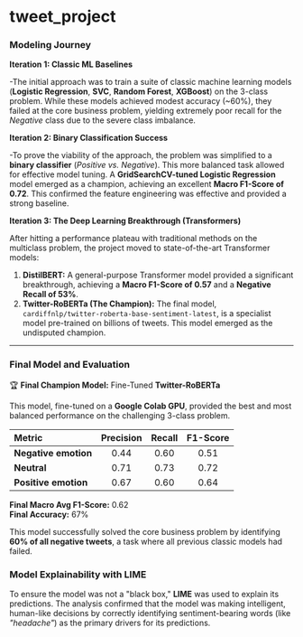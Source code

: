 # tweet_project
### Modeling Journey

**Iteration 1: Classic ML Baselines**  

-The initial approach was to train a suite of classic machine learning models (**Logistic Regression**, **SVC**, **Random Forest**, **XGBoost**) on the 3-class problem. While these models achieved modest accuracy (~60%), they failed at the core business problem, yielding extremely poor recall for the *Negative* class due to the severe class imbalance.

**Iteration 2: Binary Classification Success** 

-To prove the viability of the approach, the problem was simplified to a **binary classifier** (*Positive vs. Negative*). This more balanced task allowed for effective model tuning. A **GridSearchCV-tuned Logistic Regression** model emerged as a champion, achieving an excellent **Macro F1-Score of 0.72**. This confirmed the feature engineering was effective and provided a strong baseline.

**Iteration 3: The Deep Learning Breakthrough (Transformers)** 

After hitting a performance plateau with traditional methods on the multiclass problem, the project moved to state-of-the-art Transformer models:

1. **DistilBERT:** A general-purpose Transformer model provided a significant breakthrough, achieving a **Macro F1-Score of 0.57** and a **Negative Recall of 53%**.  
2. **Twitter-RoBERTa (The Champion):** The final model, `cardiffnlp/twitter-roberta-base-sentiment-latest`, is a specialist model pre-trained on billions of tweets. This model emerged as the undisputed champion.

---

### Final Model and Evaluation

🏆 **Final Champion Model:** Fine-Tuned **Twitter-RoBERTa**

This model, fine-tuned on a **Google Colab GPU**, provided the best and most balanced performance on the challenging 3-class problem.

| Metric | Precision | Recall | F1-Score |
|:--------|:----------:|:-------:|:--------:|
| **Negative emotion** | 0.44 | 0.60 | 0.51 |
| **Neutral** | 0.71 | 0.73 | 0.72 |
| **Positive emotion** | 0.67 | 0.60 | 0.64 |

**Final Macro Avg F1-Score:** 0.62  
**Final Accuracy:** 67%

This model successfully solved the core business problem by identifying **60% of all negative tweets**, a task where all previous classic models had failed.

### Model Explainability with LIME

To ensure the model was not a "black box," **LIME** was used to explain its predictions. The analysis confirmed that the model was making intelligent, human-like decisions by correctly identifying sentiment-bearing words (like *"headache"*) as the primary drivers for its predictions.
